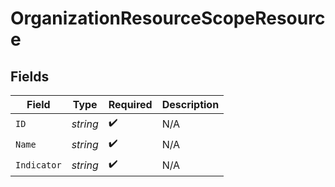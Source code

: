# OrganizationResourceScopeResource


## Fields

| Field              | Type               | Required           | Description        |
| ------------------ | ------------------ | ------------------ | ------------------ |
| `ID`               | *string*           | :heavy_check_mark: | N/A                |
| `Name`             | *string*           | :heavy_check_mark: | N/A                |
| `Indicator`        | *string*           | :heavy_check_mark: | N/A                |